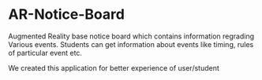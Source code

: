 # AR-Notice-Board

Augmented Reality base notice board which contains information regrading Various events. Students can get information about events like timing, rules of particular event etc.

We created this application for better experience of user/student 
